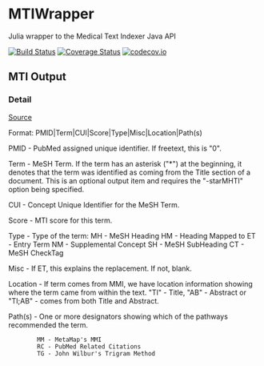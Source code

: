 # MTIWrapper

Julia wrapper to the Medical Text Indexer Java API

[![Build Status](https://travis-ci.org/bcbi/MTIWrapper.jl.svg?branch=master)](https://travis-ci.org/bcbi/MTIWrapper.jl)
[![Coverage Status](https://coveralls.io/repos/bcbi/MTIWrapper.jl/badge.svg?branch=master&service=github)](https://coveralls.io/github/bcbi/MTIWrapper.jl?branch=master)
[![codecov.io](http://codecov.io/github/bcbi/MTIWrapper.jl/coverage.svg?branch=master)](http://codecov.io/github/bcbi/MTIWrapper.jl?branch=master)


## MTI Output

### Detail

[Source](https://skr.nlm.nih.gov/resource/MTI_output_help_info.html)

Format: PMID|Term|CUI|Score|Type|Misc|Location|Path(s)

PMID - PubMed assigned unique identifier.  If freetext, this is "0".

Term - MeSH Term.  If the term has an asterisk ("*") at the beginning, it
       denotes that the term was identified as coming from the Title section
       of a document.  This is an optional output item and requires the
       "-starMHTI" option being specified.

CUI  - Concept Unique Identifier for the MeSH Term.

Score - MTI score for this term.

Type - Type of the term:
            MH - MeSH Heading
            HM - Heading Mapped to
            ET - Entry Term
            NM - Supplemental Concept
            SH - MeSH SubHeading
            CT - MeSH CheckTag

Misc - If ET, this explains the replacement.  If not, blank.

Location - If term comes from MMI, we have location information showing
         where the term came from within the text.  "TI" - Title,
         "AB" - Abstract or "TI;AB" - comes from both Title and Abstract.

Path(s) - One or more designators showing which of the pathways recommended
         the term.

            MM - MetaMap's MMI
            RC - PubMed Related Citations
            TG - John Wilbur's Trigram Method